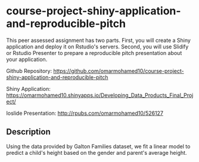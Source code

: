 # course-project-shiny-application-and-reproducible-pitch

This peer assessed assignment has two parts. First, you will create a Shiny application and deploy it on Rstudio's servers. Second, you will use Slidify or Rstudio Presenter to prepare a reproducible pitch presentation about your application.

Github Repository: https://github.com/omarmohamed10/course-project-shiny-application-and-reproducible-pitch

Shiny Application: https://omarmohamed10.shinyapps.io/Developing_Data_Products_Final_Project/

Ioslide Presentation: http://rpubs.com/omarmohamed10/526127


## Description

Using the data provided by Galton Families dataset, we fit a linear model to predict a child's height based on the gender and parent's average height.
